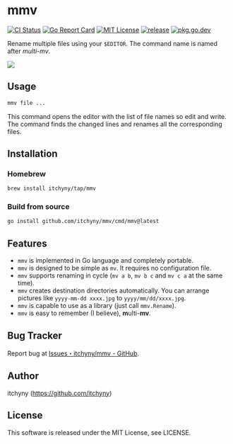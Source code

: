 # mmv
[![CI Status](https://github.com/itchyny/mmv/workflows/CI/badge.svg)](https://github.com/itchyny/mmv/actions)
[![Go Report Card](https://goreportcard.com/badge/github.com/itchyny/mmv)](https://goreportcard.com/report/github.com/itchyny/mmv)
[![MIT License](https://img.shields.io/badge/license-MIT-blue.svg)](https://github.com/itchyny/mmv/blob/master/LICENSE)
[![release](https://img.shields.io/github/release/itchyny/mmv/all.svg)](https://github.com/itchyny/mmv/releases)
[![pkg.go.dev](https://pkg.go.dev/badge/github.com/itchyny/mmv)](https://pkg.go.dev/github.com/itchyny/mmv)

Rename multiple files using your `$EDITOR`. The command name is named after _multi-mv_.

![](https://user-images.githubusercontent.com/375258/72040421-d4f8cd00-32eb-11ea-828f-d9f14f3261ac.gif)

## Usage
```bash
mmv file ...
```
This command opens the editor with the list of file names so edit and write.
The command finds the changed lines and renames all the corresponding files.

## Installation
### Homebrew
```sh
brew install itchyny/tap/mmv
```

### Build from source
```bash
go install github.com/itchyny/mmv/cmd/mmv@latest
```

## Features
- `mmv` is implemented in Go language and completely portable.
- `mmv` is designed to be simple as `mv`. It requires no configuration file.
- `mmv` supports renaming in cycle (`mv a b`, `mv b c` and `mv c a` at the same time).
- `mmv` creates destination directories automatically. You can arrange pictures like `yyyy-mm-dd xxxx.jpg` to `yyyy/mm/dd/xxxx.jpg`.
- `mmv` is capable to use as a library (just call `mmv.Rename`).
- `mmv` is easy to remember (I believe), **m**ulti-**mv**.

## Bug Tracker
Report bug at [Issues・itchyny/mmv - GitHub](https://github.com/itchyny/mmv/issues).

## Author
itchyny (https://github.com/itchyny)

## License
This software is released under the MIT License, see LICENSE.
